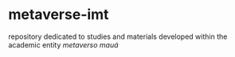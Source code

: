 # metaverse-imt
repository dedicated to studies and materials developed within the academic entity _metaverso mauá_
